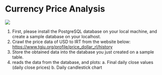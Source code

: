 # Currency Price Analysis

<img src="https://img.freepik.com/free-vector/cryptocurrency-mining-software-artificial-intelligence-e-business-crypto-trading-bot-automated-ai-tradings-best-bitcoin-trading-bot-concept_335657-74.jpg?w=2000">

1. First, please install the PostgreSQL database on your local machine, and create a
sample database on your localhost.
2. Crawl the price data of USD to IRT from the website below:
https://www.tgju.org/profile/price_dollar_rl/history
3. Store the obtained data into the database you just created
on a sample table.
4. reads the data from the database, and plots:
a. Final daily close values (daily close prices)
b. Daily candlestick chart
